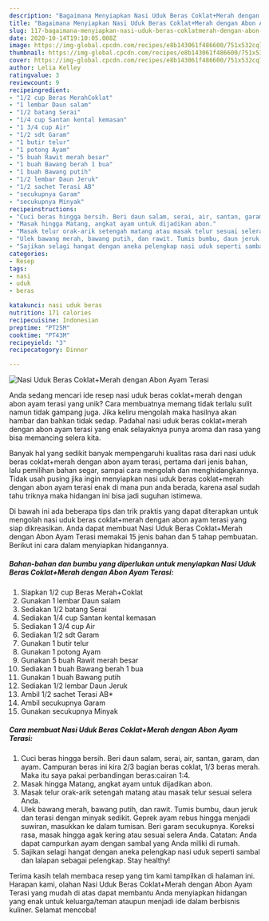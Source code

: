 ```yaml
---
description: "Bagaimana Menyiapkan Nasi Uduk Beras Coklat+Merah dengan Abon Ayam Terasi yang Enak Banget"
title: "Bagaimana Menyiapkan Nasi Uduk Beras Coklat+Merah dengan Abon Ayam Terasi yang Enak Banget"
slug: 117-bagaimana-menyiapkan-nasi-uduk-beras-coklatmerah-dengan-abon-ayam-terasi-yang-enak-banget
date: 2020-10-14T19:10:05.008Z
image: https://img-global.cpcdn.com/recipes/e8b143061f486600/751x532cq70/nasi-uduk-beras-coklatmerah-dengan-abon-ayam-terasi-foto-resep-utama.jpg
thumbnail: https://img-global.cpcdn.com/recipes/e8b143061f486600/751x532cq70/nasi-uduk-beras-coklatmerah-dengan-abon-ayam-terasi-foto-resep-utama.jpg
cover: https://img-global.cpcdn.com/recipes/e8b143061f486600/751x532cq70/nasi-uduk-beras-coklatmerah-dengan-abon-ayam-terasi-foto-resep-utama.jpg
author: Lelia Kelley
ratingvalue: 3
reviewcount: 9
recipeingredient:
- "1/2 cup Beras MerahCoklat"
- "1 lembar Daun salam"
- "1/2 batang Serai"
- "1/4 cup Santan kental kemasan"
- "1 3/4 cup Air"
- "1/2 sdt Garam"
- "1 butir telur"
- "1 potong Ayam"
- "5 buah Rawit merah besar"
- "1 buah Bawang berah 1 bua"
- "1 buah Bawang putih"
- "1/2 lembar Daun Jeruk"
- "1/2 sachet Terasi AB"
- "secukupnya Garam"
- "secukupnya Minyak"
recipeinstructions:
- "Cuci beras hingga bersih. Beri daun salam, serai, air, santan, garam, dan ayam. Campuran beras ini kira 2/3 bagian beras coklat, 1/3 beras merah. Maka itu saya pakai perbandingan beras:cairan 1:4."
- "Masak hingga Matang, angkat ayam untuk dijadikan abon."
- "Masak telur orak-arik setengah matang atau masak telur sesuai selera Anda."
- "Ulek bawang merah, bawang putih, dan rawit. Tumis bumbu, daun jeruk dan terasi dengan minyak sedikit. Geprek ayam rebus hingga menjadi suwiran, masukkan ke dalam tumisan. Beri garam secukupnya. Koreksi rasa, masak hingga agak kering atau sesuai selera Anda. Catatan: Anda dapat campurkan ayam dengan sambal yang Anda miliki di rumah."
- "Sajikan selagi hangat dengan aneka pelengkap nasi uduk seperti sambal dan lalapan sebagai pelengkap. Stay healthy!"
categories:
- Resep
tags:
- nasi
- uduk
- beras

katakunci: nasi uduk beras 
nutrition: 171 calories
recipecuisine: Indonesian
preptime: "PT25M"
cooktime: "PT43M"
recipeyield: "3"
recipecategory: Dinner

---
```



![Nasi Uduk Beras Coklat+Merah dengan Abon Ayam Terasi](https://img-global.cpcdn.com/recipes/e8b143061f486600/751x532cq70/nasi-uduk-beras-coklatmerah-dengan-abon-ayam-terasi-foto-resep-utama.jpg)

Anda sedang mencari ide resep nasi uduk beras coklat+merah dengan abon ayam terasi yang unik? Cara membuatnya memang tidak terlalu sulit namun tidak gampang juga. Jika keliru mengolah maka hasilnya akan hambar dan bahkan tidak sedap. Padahal nasi uduk beras coklat+merah dengan abon ayam terasi yang enak selayaknya punya aroma dan rasa yang bisa memancing selera kita.

Banyak hal yang sedikit banyak mempengaruhi kualitas rasa dari nasi uduk beras coklat+merah dengan abon ayam terasi, pertama dari jenis bahan, lalu pemilihan bahan segar, sampai cara mengolah dan menghidangkannya. Tidak usah pusing jika ingin menyiapkan nasi uduk beras coklat+merah dengan abon ayam terasi enak di mana pun anda berada, karena asal sudah tahu triknya maka hidangan ini bisa jadi suguhan istimewa.




Di bawah ini ada beberapa tips dan trik praktis yang dapat diterapkan untuk mengolah nasi uduk beras coklat+merah dengan abon ayam terasi yang siap dikreasikan. Anda dapat membuat Nasi Uduk Beras Coklat+Merah dengan Abon Ayam Terasi memakai 15 jenis bahan dan 5 tahap pembuatan. Berikut ini cara dalam menyiapkan hidangannya.

<!--inarticleads1-->

##### Bahan-bahan dan bumbu yang diperlukan untuk menyiapkan Nasi Uduk Beras Coklat+Merah dengan Abon Ayam Terasi:

1. Siapkan 1/2 cup Beras Merah+Coklat
1. Gunakan 1 lembar Daun salam
1. Sediakan 1/2 batang Serai
1. Sediakan 1/4 cup Santan kental kemasan
1. Sediakan 1 3/4 cup Air
1. Sediakan 1/2 sdt Garam
1. Gunakan 1 butir telur
1. Gunakan 1 potong Ayam
1. Gunakan 5 buah Rawit merah besar
1. Sediakan 1 buah Bawang berah 1 bua
1. Gunakan 1 buah Bawang putih
1. Sediakan 1/2 lembar Daun Jeruk
1. Ambil 1/2 sachet Terasi AB*
1. Ambil secukupnya Garam
1. Gunakan secukupnya Minyak




<!--inarticleads2-->

##### Cara membuat Nasi Uduk Beras Coklat+Merah dengan Abon Ayam Terasi:

1. Cuci beras hingga bersih. Beri daun salam, serai, air, santan, garam, dan ayam. Campuran beras ini kira 2/3 bagian beras coklat, 1/3 beras merah. Maka itu saya pakai perbandingan beras:cairan 1:4.
1. Masak hingga Matang, angkat ayam untuk dijadikan abon.
1. Masak telur orak-arik setengah matang atau masak telur sesuai selera Anda.
1. Ulek bawang merah, bawang putih, dan rawit. Tumis bumbu, daun jeruk dan terasi dengan minyak sedikit. Geprek ayam rebus hingga menjadi suwiran, masukkan ke dalam tumisan. Beri garam secukupnya. Koreksi rasa, masak hingga agak kering atau sesuai selera Anda. Catatan: Anda dapat campurkan ayam dengan sambal yang Anda miliki di rumah.
1. Sajikan selagi hangat dengan aneka pelengkap nasi uduk seperti sambal dan lalapan sebagai pelengkap. Stay healthy!




Terima kasih telah membaca resep yang tim kami tampilkan di halaman ini. Harapan kami, olahan Nasi Uduk Beras Coklat+Merah dengan Abon Ayam Terasi yang mudah di atas dapat membantu Anda menyiapkan hidangan yang enak untuk keluarga/teman ataupun menjadi ide dalam berbisnis kuliner. Selamat mencoba!
